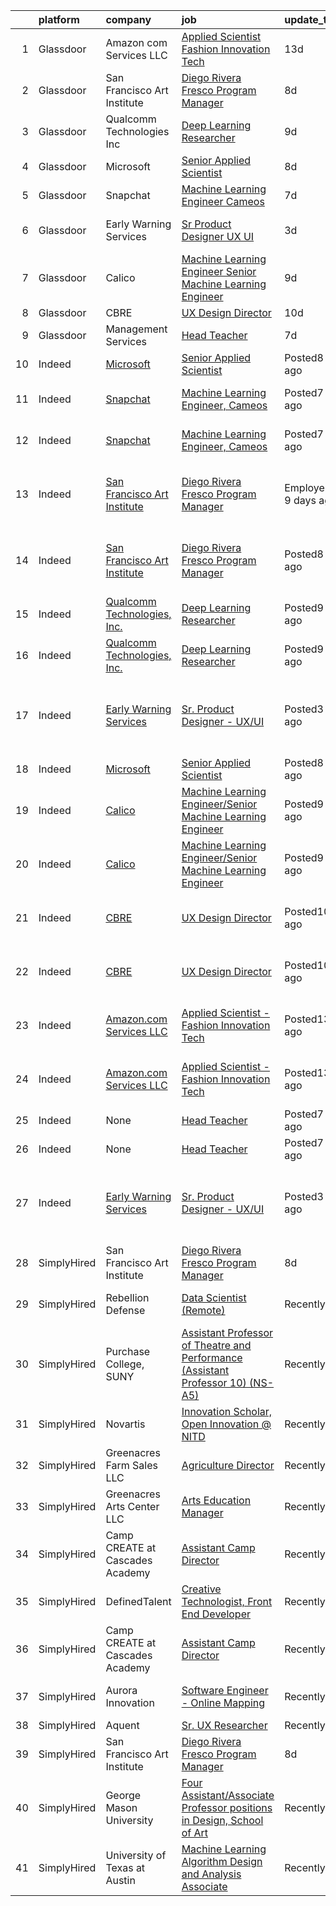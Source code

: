

|    | platform    | company                                                                               | job                                                                                                                                                                                                                                                                                                                                                                                                                                                                                                                                                                                                                                                                                                                                                                                                                                                                          | update_time               | location                                                      |
|---:|:------------|:--------------------------------------------------------------------------------------|:-----------------------------------------------------------------------------------------------------------------------------------------------------------------------------------------------------------------------------------------------------------------------------------------------------------------------------------------------------------------------------------------------------------------------------------------------------------------------------------------------------------------------------------------------------------------------------------------------------------------------------------------------------------------------------------------------------------------------------------------------------------------------------------------------------------------------------------------------------------------------------|:--------------------------|:--------------------------------------------------------------|
|  1 | Glassdoor   | Amazon com Services LLC                                                               | [Applied Scientist   Fashion Innovation Tech](https://www.glassdoor.com/partner/jobListing.htm?pos=108&ao=1136043&s=58&guid=0000017e0f3e2b7ba0530ec5cea6c30d&src=GD_JOB_AD&t=SR&vt=w&cs=1_293299b9&cb=1640933240108&jobListingId=1007513790030&jrtk=3-0-1fo7jsb3e3odg001-1fo7jsb3q3o8c000-62fd9b76cfb14f35-)                                                                                                                                                                                                                                                                                                                                                                                                                                                                                                                                                                 | 13d                       | Santa Monica, CA                                              |
|  2 | Glassdoor   | San Francisco Art Institute                                                           | [Diego Rivera Fresco Program Manager](https://www.glassdoor.com/partner/jobListing.htm?pos=101&ao=1110586&s=58&guid=0000017e0f3e2b7ba0530ec5cea6c30d&src=GD_JOB_AD&t=SR&vt=w&ea=1&cs=1_e6e14bab&cb=1640933240107&jobListingId=1007524141105&cpc=8795CF9063CD573D&jrtk=3-0-1fo7jsb3e3odg001-1fo7jsb3q3o8c000-2a6df1dfa11d30d6--6NYlbfkN0ATuzukLZvOA7Cxi5gGVTPK8s05ijijAIGQnHXs5Od0XyxwTL5N3v8N5rEzBUODqZiH748ZbPKQJcKus3kZb059aYT78es3MZwfjZX1U739F_YxMgw7Ht_IJCIbX7EDQhTEs_ZvdSytoDVq5O0ZhfCJqT1vol6BfVuH0QZKtr4DU5BzgP-3PIRI_FbVJgnu8OXsB3YL0xqG6DXHsKOAiT1wtwmxy6uTR2DUOa11Sgtu-fxsy8o1RsGVgBbBTFX0LaTLUU_WB3dZCNe1QPuvacH9Jr-DMWtRfpTWp4Z2Y7qwyOLV1F1SasMwy3WJQf4t7Nkmb-mXFZ3wdrnKznTcWiKjNY-sXYnc1aHWdBkHB_CO2AM0JVVvtD5S18xur3X6WUHthN6YBgv6QzF2Cuek00H_CHepQOaZMLXT2muNpnK42yhc_UJkeFqxnlIL6R_KtVu2hLsr3JWKcXo924nii7bMGlNnXjSYv8Xwa4RCsjCBscPUGtpNwlVTRStAZDHQFow%3D) | 8d                        | San Francisco, CA                                             |
|  3 | Glassdoor   | Qualcomm Technologies  Inc                                                            | [Deep Learning Researcher](https://www.glassdoor.com/partner/jobListing.htm?pos=102&ao=1136043&s=58&guid=0000017e0f3e2b7ba0530ec5cea6c30d&src=GD_JOB_AD&t=SR&vt=w&cs=1_1eedf882&cb=1640933240107&jobListingId=1007522146244&jrtk=3-0-1fo7jsb3e3odg001-1fo7jsb3q3o8c000-77f1c9b6ba7c99a2-)                                                                                                                                                                                                                                                                                                                                                                                                                                                                                                                                                                                    | 9d                        | San Diego, CA                                                 |
|  4 | Glassdoor   | Microsoft                                                                             | [Senior Applied Scientist](https://www.glassdoor.com/partner/jobListing.htm?pos=103&ao=1136043&s=58&guid=0000017e0f3e2b7ba0530ec5cea6c30d&src=GD_JOB_AD&t=SR&vt=w&cs=1_e0e53cfc&cb=1640933240107&jobListingId=1007523842342&jrtk=3-0-1fo7jsb3e3odg001-1fo7jsb3q3o8c000-d9143879c7f2f282-)                                                                                                                                                                                                                                                                                                                                                                                                                                                                                                                                                                                    | 8d                        | Bellevue, WA                                                  |
|  5 | Glassdoor   | Snapchat                                                                              | [Machine Learning Engineer  Cameos](https://www.glassdoor.com/partner/jobListing.htm?pos=104&ao=1136043&s=58&guid=0000017e0f3e2b7ba0530ec5cea6c30d&src=GD_JOB_AD&t=SR&vt=w&cs=1_deb110ed&cb=1640933240107&jobListingId=1007525976359&jrtk=3-0-1fo7jsb3e3odg001-1fo7jsb3q3o8c000-c5a41f628737bed6-)                                                                                                                                                                                                                                                                                                                                                                                                                                                                                                                                                                           | 7d                        | Los Angeles, CA                                               |
|  6 | Glassdoor   | Early Warning Services                                                                | [Sr  Product Designer   UX UI](https://www.glassdoor.com/partner/jobListing.htm?pos=105&ao=1136043&s=58&guid=0000017e0f3e2b7ba0530ec5cea6c30d&src=GD_JOB_AD&t=SR&vt=w&ea=1&cs=1_4d47fc05&cb=1640933240108&jobListingId=1007531328048&jrtk=3-0-1fo7jsb3e3odg001-1fo7jsb3q3o8c000-55ac4440cce23a4b-)                                                                                                                                                                                                                                                                                                                                                                                                                                                                                                                                                                           | 3d                        | San Francisco, CA                                             |
|  7 | Glassdoor   | Calico                                                                                | [Machine Learning Engineer Senior Machine Learning Engineer](https://www.glassdoor.com/partner/jobListing.htm?pos=107&ao=1136043&s=58&guid=0000017e0f3e2b7ba0530ec5cea6c30d&src=GD_JOB_AD&t=SR&vt=w&cs=1_823890d3&cb=1640933240108&jobListingId=1007521496766&jrtk=3-0-1fo7jsb3e3odg001-1fo7jsb3q3o8c000-f268b98dae3b4a2f-)                                                                                                                                                                                                                                                                                                                                                                                                                                                                                                                                                  | 9d                        | South San Francisco, CA                                       |
|  8 | Glassdoor   | CBRE                                                                                  | [UX Design Director](https://www.glassdoor.com/partner/jobListing.htm?pos=106&ao=1136043&s=58&guid=0000017e0f3e2b7ba0530ec5cea6c30d&src=GD_JOB_AD&t=SR&vt=w&cs=1_e5b51bfb&cb=1640933240108&jobListingId=1007519715778&jrtk=3-0-1fo7jsb3e3odg001-1fo7jsb3q3o8c000-1fbfd78e4aff5582-)                                                                                                                                                                                                                                                                                                                                                                                                                                                                                                                                                                                          | 10d                       | Dallas, TX                                                    |
|  9 | Glassdoor   | Management Services                                                                   | [Head Teacher](https://www.glassdoor.com/partner/jobListing.htm?pos=109&ao=1136043&s=58&guid=0000017e0f3e2b7ba0530ec5cea6c30d&src=GD_JOB_AD&t=SR&vt=w&ea=1&cs=1_ead9f6e7&cb=1640933240108&jobListingId=1007525825599&jrtk=3-0-1fo7jsb3e3odg001-1fo7jsb3q3o8c000-f4cd27d5a4ab89d5-)                                                                                                                                                                                                                                                                                                                                                                                                                                                                                                                                                                                           | 7d                        | Long Island City, NY                                          |
| 10 | Indeed      | [Microsoft](https://www.indeed.com/cmp/Microsoft)                                     | [Senior Applied Scientist](https://www.indeed.com/rc/clk?jk=d9143879c7f2f282&fccid=734cb5a01ee60f80&vjs=3)                                                                                                                                                                                                                                                                                                                                                                                                                                                                                                                                                                                                                                                                                                                                                                   | Posted8 days ago          | Bellevue, WA                                                  |
| 11 | Indeed      | [Snapchat](https://www.indeed.com/cmp/Snap-Inc.)                                      | [Machine Learning Engineer, Cameos](https://www.indeed.com/rc/clk?jk=c5a41f628737bed6&fccid=f368300325e8e8bc&vjs=3)                                                                                                                                                                                                                                                                                                                                                                                                                                                                                                                                                                                                                                                                                                                                                          | Posted7 days ago          | Los Angeles, CA 90291 (Venice area)                           |
| 12 | Indeed      | [Snapchat](https://www.indeed.com/cmp/Snap-Inc.)                                      | [Machine Learning Engineer, Cameos](https://www.indeed.com/rc/clk?jk=c5a41f628737bed6&fccid=f368300325e8e8bc&vjs=3)                                                                                                                                                                                                                                                                                                                                                                                                                                                                                                                                                                                                                                                                                                                                                          | Posted7 days ago          | Los Angeles, CA 90291 (Venice area)                           |
| 13 | Indeed      | [San Francisco Art Institute](https://www.indeed.com/cmp/SAN-Francisco-Art-Institute) | [Diego Rivera Fresco Program Manager](https://www.indeed.com/company/San-Francisco-Art-Institute/jobs/Diego-Rivera-Fresco-Program-Manager-2a6df1dfa11d30d6?fccid=ac6cf8a90c1cda84&vjs=3)                                                                                                                                                                                                                                                                                                                                                                                                                                                                                                                                                                                                                                                                                     | EmployerActive 9 days ago | San Francisco, CA 94133 (Russian Hill area)                   |
| 14 | Indeed      | [San Francisco Art Institute](https://www.indeed.com/cmp/SAN-Francisco-Art-Institute) | [Diego Rivera Fresco Program Manager](https://www.indeed.com/company/San-Francisco-Art-Institute/jobs/Diego-Rivera-Fresco-Program-Manager-9d5d5d6a229b772b?fccid=ac6cf8a90c1cda84&vjs=3)                                                                                                                                                                                                                                                                                                                                                                                                                                                                                                                                                                                                                                                                                     | Posted8 days ago          | San Francisco, CA 94133 (Russian Hill area)                   |
| 15 | Indeed      | [Qualcomm Technologies, Inc.](https://www.indeed.com/cmp/Qualcomm)                    | [Deep Learning Researcher](https://www.indeed.com/rc/clk?jk=77f1c9b6ba7c99a2&fccid=d40ebe11fc879426&vjs=3)                                                                                                                                                                                                                                                                                                                                                                                                                                                                                                                                                                                                                                                                                                                                                                   | Posted9 days ago          | San Diego, CA+1 location                                      |
| 16 | Indeed      | [Qualcomm Technologies, Inc.](https://www.indeed.com/cmp/Qualcomm)                    | [Deep Learning Researcher](https://www.indeed.com/rc/clk?jk=77f1c9b6ba7c99a2&fccid=d40ebe11fc879426&vjs=3)                                                                                                                                                                                                                                                                                                                                                                                                                                                                                                                                                                                                                                                                                                                                                                   | Posted9 days ago          | San Diego, CA+1 location                                      |
| 17 | Indeed      | [Early Warning Services](https://www.indeed.com/cmp/Early-Warning-Services)           | [Sr. Product Designer - UX/UI](https://www.indeed.com/company/Early-Warning-Services/jobs/Senior-Product-Designer-55ac4440cce23a4b?fccid=094bfee9de38aca9&vjs=3)                                                                                                                                                                                                                                                                                                                                                                                                                                                                                                                                                                                                                                                                                                             | Posted3 days ago          | San Francisco, CA 94111 (Financial District/South Beach area) |
| 18 | Indeed      | [Microsoft](https://www.indeed.com/cmp/Microsoft)                                     | [Senior Applied Scientist](https://www.indeed.com/rc/clk?jk=d9143879c7f2f282&fccid=734cb5a01ee60f80&vjs=3)                                                                                                                                                                                                                                                                                                                                                                                                                                                                                                                                                                                                                                                                                                                                                                   | Posted8 days ago          | Bellevue, WA                                                  |
| 19 | Indeed      | [Calico](https://www.indeed.com/cmp/Calico-Life-Sciences)                             | [Machine Learning Engineer/Senior Machine Learning Engineer](https://www.indeed.com/company/Calico/jobs/Machine-Learning-Engineer-Senior-Machine-Learning-Engineer-f268b98dae3b4a2f?fccid=f0b8874348a33561&vjs=3)                                                                                                                                                                                                                                                                                                                                                                                                                                                                                                                                                                                                                                                            | Posted9 days ago          | South San Francisco, CA+1 location                            |
| 20 | Indeed      | [Calico](https://www.indeed.com/cmp/Calico-Life-Sciences)                             | [Machine Learning Engineer/Senior Machine Learning Engineer](https://www.indeed.com/company/Calico/jobs/Machine-Learning-Engineer-Senior-Machine-Learning-Engineer-f268b98dae3b4a2f?fccid=f0b8874348a33561&vjs=3)                                                                                                                                                                                                                                                                                                                                                                                                                                                                                                                                                                                                                                                            | Posted9 days ago          | South San Francisco, CA+1 location                            |
| 21 | Indeed      | [CBRE](https://www.indeed.com/cmp/Cbre)                                               | [UX Design Director](https://www.indeed.com/rc/clk?jk=1fbfd78e4aff5582&fccid=c9b9e477b3c84b4d&vjs=3)                                                                                                                                                                                                                                                                                                                                                                                                                                                                                                                                                                                                                                                                                                                                                                         | Posted10 days ago         | Dallas, TX 75201 (Downtown area)                              |
| 22 | Indeed      | [CBRE](https://www.indeed.com/cmp/Cbre)                                               | [UX Design Director](https://www.indeed.com/rc/clk?jk=1fbfd78e4aff5582&fccid=c9b9e477b3c84b4d&vjs=3)                                                                                                                                                                                                                                                                                                                                                                                                                                                                                                                                                                                                                                                                                                                                                                         | Posted10 days ago         | Dallas, TX 75201 (Downtown area)                              |
| 23 | Indeed      | [Amazon.com Services LLC](https://www.indeed.com/cmp/Amazon.com)                      | [Applied Scientist - Fashion Innovation Tech](https://www.indeed.com/rc/clk?jk=62fd9b76cfb14f35&fccid=fe2d21eef233e94a&vjs=3)                                                                                                                                                                                                                                                                                                                                                                                                                                                                                                                                                                                                                                                                                                                                                | Posted13 days ago         | Santa Monica, CA 90404 (Mid-City area)                        |
| 24 | Indeed      | [Amazon.com Services LLC](https://www.indeed.com/cmp/Amazon.com)                      | [Applied Scientist - Fashion Innovation Tech](https://www.indeed.com/rc/clk?jk=62fd9b76cfb14f35&fccid=fe2d21eef233e94a&vjs=3)                                                                                                                                                                                                                                                                                                                                                                                                                                                                                                                                                                                                                                                                                                                                                | Posted13 days ago         | Santa Monica, CA 90404 (Mid-City area)                        |
| 25 | Indeed      | None                                                                                  | [Head Teacher](https://www.indeed.com/rc/clk?jk=f4cd27d5a4ab89d5&fccid=e4ec45a9287a2dc5&vjs=3)                                                                                                                                                                                                                                                                                                                                                                                                                                                                                                                                                                                                                                                                                                                                                                               | Posted7 days ago          | Long Island City, NY                                          |
| 26 | Indeed      | None                                                                                  | [Head Teacher](https://www.indeed.com/rc/clk?jk=f4cd27d5a4ab89d5&fccid=e4ec45a9287a2dc5&vjs=3)                                                                                                                                                                                                                                                                                                                                                                                                                                                                                                                                                                                                                                                                                                                                                                               | Posted7 days ago          | Long Island City, NY                                          |
| 27 | Indeed      | [Early Warning Services](https://www.indeed.com/cmp/Early-Warning-Services)           | [Sr. Product Designer - UX/UI](https://www.indeed.com/company/Early-Warning-Services/jobs/Senior-Product-Designer-55ac4440cce23a4b?fccid=094bfee9de38aca9&vjs=3)                                                                                                                                                                                                                                                                                                                                                                                                                                                                                                                                                                                                                                                                                                             | Posted3 days ago          | San Francisco, CA 94111 (Financial District/South Beach area) |
| 28 | SimplyHired | San Francisco Art Institute                                                           | [Diego Rivera Fresco Program Manager](https://www.simplyhired.com/job/FRXFs2rMZkxIsnt0tA2mF19L4i9eRVIdyDsGVvnfcDbvY68dUkdgyg?q=generative+art)                                                                                                                                                                                                                                                                                                                                                                                                                                                                                                                                                                                                                                                                                                                               | 8d                        | San Francisco, CA                                             |
| 29 | SimplyHired | Rebellion Defense                                                                     | [Data Scientist (Remote)](https://www.simplyhired.com/job/t3fMJwyktBdJmacn3VYRRC26g1ETlgKisTtEVHy8EO8-LT_fh0EjBQ?q=generative+art)                                                                                                                                                                                                                                                                                                                                                                                                                                                                                                                                                                                                                                                                                                                                           | Recently                  | Washington, DC +1 location                                    |
| 30 | SimplyHired | Purchase College, SUNY                                                                | [Assistant Professor of Theatre and Performance (Assistant Professor 10) (NS-A5)](https://www.simplyhired.com/job/JCHxIghvkt0bMAq4cuA76o79MMQhZSXgAhWyZ_krhZeNrPC2jjiayQ?q=generative+art)                                                                                                                                                                                                                                                                                                                                                                                                                                                                                                                                                                                                                                                                                   | Recently                  | Purchase, NY                                                  |
| 31 | SimplyHired | Novartis                                                                              | [Innovation Scholar, Open Innovation @ NITD](https://www.simplyhired.com/job/ZW2_GpynJixR5v-81EnBVKxg3po5bEzLRCdbrDFjlDIbygUtP57KDQ?q=generative+art)                                                                                                                                                                                                                                                                                                                                                                                                                                                                                                                                                                                                                                                                                                                        | Recently                  | Emeryville, CA                                                |
| 32 | SimplyHired | Greenacres Farm Sales LLC                                                             | [Agriculture Director](https://www.simplyhired.com/job/osvTud03br6OtGiAS_8iJS1rA5X15QMwksLieoEjngLvK3w9nxAZTQ?q=generative+art)                                                                                                                                                                                                                                                                                                                                                                                                                                                                                                                                                                                                                                                                                                                                              | Recently                  | Cincinnati, OH                                                |
| 33 | SimplyHired | Greenacres Arts Center LLC                                                            | [Arts Education Manager](https://www.simplyhired.com/job/TWO4thceSGFv-a5Sy85PPTalBgKZnGT05hJt17wx0KvAsmxpu_kjjQ?q=generative+art)                                                                                                                                                                                                                                                                                                                                                                                                                                                                                                                                                                                                                                                                                                                                            | Recently                  | Cincinnati, OH                                                |
| 34 | SimplyHired | Camp CREATE at Cascades Academy                                                       | [Assistant Camp Director](https://www.simplyhired.com/job/CD7Cpnjm2fwPYt7jehNGnx8ZO329mdL9z1FNyNhOs1gLQuho_O_Hjg?q=generative+art)                                                                                                                                                                                                                                                                                                                                                                                                                                                                                                                                                                                                                                                                                                                                           | Recently                  | Bend, OR                                                      |
| 35 | SimplyHired | DefinedTalent                                                                         | [Creative Technologist, Front End Developer](https://www.simplyhired.com/job/7pQLUf-KpWUJ6eJVN6KPxMGoW9XNe9mQoePvgsHPCdjPLiQ-SN4Zlg?q=generative+art)                                                                                                                                                                                                                                                                                                                                                                                                                                                                                                                                                                                                                                                                                                                        | Recently                  | New York, NY                                                  |
| 36 | SimplyHired | Camp CREATE at Cascades Academy                                                       | [Assistant Camp Director](https://www.simplyhired.com/job/CD7Cpnjm2fwPYt7jehNGnx8ZO329mdL9z1FNyNhOs1gLQuho_O_Hjg?q=generative+art)                                                                                                                                                                                                                                                                                                                                                                                                                                                                                                                                                                                                                                                                                                                                           | Recently                  | Bend, OR                                                      |
| 37 | SimplyHired | Aurora Innovation                                                                     | [Software Engineer - Online Mapping](https://www.simplyhired.com/job/Jpw86CODnDpVuJ4YUkYfd7ufjPxFs8ySsQgmSOVRH5aRgKeEQdzSJg?q=generative+art)                                                                                                                                                                                                                                                                                                                                                                                                                                                                                                                                                                                                                                                                                                                                | Recently                  | Mountain View, CA +2 locations                                |
| 38 | SimplyHired | Aquent                                                                                | [Sr. UX Researcher](https://www.simplyhired.com/job/355Oy0CpR4lq3bdcShdWgsewX5AEUhmsvdv34wFXB7ntJ6VShss46A?q=generative+art)                                                                                                                                                                                                                                                                                                                                                                                                                                                                                                                                                                                                                                                                                                                                                 | Recently                  | Spring, TX                                                    |
| 39 | SimplyHired | San Francisco Art Institute                                                           | [Diego Rivera Fresco Program Manager](https://www.simplyhired.com/job/ZEz5Ar479KYbyXEIITAMVX6coUqxGbU43S5q5rdVD6mOK71p8N0diA?q=generative+art)                                                                                                                                                                                                                                                                                                                                                                                                                                                                                                                                                                                                                                                                                                                               | 8d                        | San Francisco, CA                                             |
| 40 | SimplyHired | George Mason University                                                               | [Four Assistant/Associate Professor positions in Design, School of Art](https://www.simplyhired.com/job/4Zqwlgvd4XmsyE58AagC1YV7-v0PyQlGQ7cbW1NyeWbEDz4v0vWSYA?q=generative+art)                                                                                                                                                                                                                                                                                                                                                                                                                                                                                                                                                                                                                                                                                             | Recently                  | Fairfax, VA                                                   |
| 41 | SimplyHired | University of Texas at Austin                                                         | [Machine Learning Algorithm Design and Analysis Associate](https://www.simplyhired.com/job/fHzFnatwaheq_9KIhER3HyyRUCbVF3l7qbofdtZFdW0NVa4J-ju5DA?q=generative+art)                                                                                                                                                                                                                                                                                                                                                                                                                                                                                                                                                                                                                                                                                                          | Recently                  | Austin, TX                                                    |
